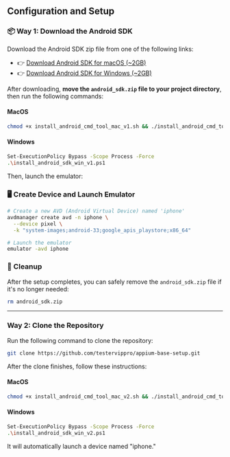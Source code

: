 
## Configuration and Setup

### 📦 Way 1: Download the Android SDK

Download the Android SDK zip file from one of the following links:

- 👉 [Download Android SDK for macOS (~2GB)](https://drive.google.com/file/d/1AESybZmmfmnwEooQDFpw5vs5QEEPeao7/view?usp=sharing)  
- 👉 [Download Android SDK for Windows (~2GB)](https://drive.google.com/file/d/1aNsnMuwSMW1GUR7kjza8gWgW_OJpgqAs/view?usp=sharing)

After downloading, **move the `android_sdk.zip` file to your project directory**, then run the following commands:

#### MacOS

```bash
chmod +x install_android_cmd_tool_mac_v1.sh && ./install_android_cmd_tool_mac_v1.sh
````

#### Windows

```bash
Set-ExecutionPolicy Bypass -Scope Process -Force
.\install_android_sdk_win_v1.ps1
```

Then, launch the emulator:

### 🖥️ Create Device and Launch Emulator

```bash
# Create a new AVD (Android Virtual Device) named 'iphone'
avdmanager create avd -n iphone \
  --device pixel \
  -k "system-images;android-33;google_apis_playstore;x86_64"

# Launch the emulator
emulator -avd iphone
```

### 🧹 Cleanup

After the setup completes, you can safely remove the `android_sdk.zip` file if it's no longer needed:

```bash
rm android_sdk.zip
```

---

### Way 2: Clone the Repository

Run the following command to clone the repository:

```bash
git clone https://github.com/testervippro/appium-base-setup.git
```

After the clone finishes, follow these instructions:

#### MacOS

```bash
chmod +x install_android_cmd_tool_mac_v2.sh && ./install_android_cmd_tool_mac_v2.sh
```

#### Windows

```bash
Set-ExecutionPolicy Bypass -Scope Process -Force
.\install_android_sdk_win_v2.ps1
```

It will automatically launch a device named "iphone."

```

